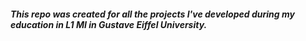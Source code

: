 ##### This repo was created for all the projects I've developed during my education in L1 MI in Gustave Eiffel University.
